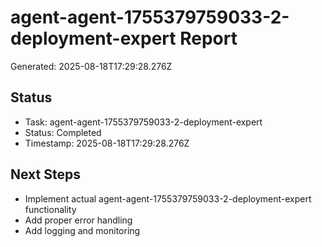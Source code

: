# agent-agent-1755379759033-2-deployment-expert Report

Generated: 2025-08-18T17:29:28.276Z

## Status
- Task: agent-agent-1755379759033-2-deployment-expert
- Status: Completed
- Timestamp: 2025-08-18T17:29:28.276Z

## Next Steps
- Implement actual agent-agent-1755379759033-2-deployment-expert functionality
- Add proper error handling
- Add logging and monitoring
